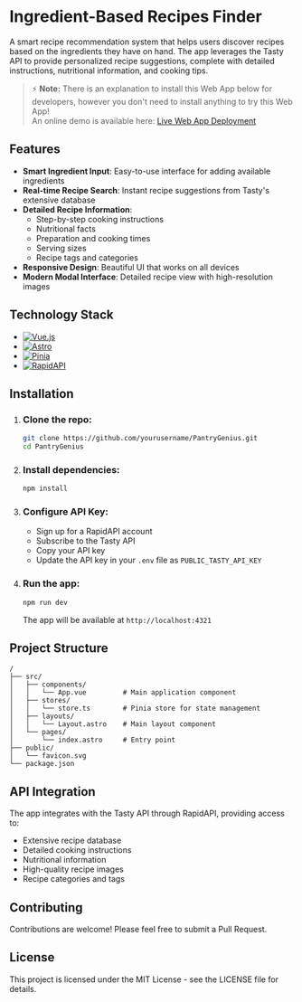 # Ingredient-Based Recipes Finder

A smart recipe recommendation system that helps users discover recipes based on the ingredients they have on hand. The app leverages the Tasty API to provide personalized recipe suggestions, complete with detailed instructions, nutritional information, and cooking tips.

> ⚡ **Note:** There is an explanation to install this Web App below for developers, however you don't need to install anything to try this Web App!  
> An online demo is available here: [Live Web App Deployment](https://ingredient-based-recipes-finder-production.up.railway.app/)

## Features

- **Smart Ingredient Input**: Easy-to-use interface for adding available ingredients
- **Real-time Recipe Search**: Instant recipe suggestions from Tasty's extensive database
- **Detailed Recipe Information**: 
  - Step-by-step cooking instructions
  - Nutritional facts
  - Preparation and cooking times
  - Serving sizes
  - Recipe tags and categories
- **Responsive Design**: Beautiful UI that works on all devices
- **Modern Modal Interface**: Detailed recipe view with high-resolution images

## Technology Stack

- [![Vue.js](https://img.shields.io/badge/Vue.js-35495E?logo=vue.js&logoColor=4FC08D)](https://vuejs.org/)
- [![Astro](https://img.shields.io/badge/Astro-BC52EE?logo=astro&logoColor=white)](https://astro.build/)
- [![Pinia](https://img.shields.io/badge/Pinia-35495E?logo=vue.js&logoColor=4FC08D)](https://pinia.vuejs.org/)
- [![RapidAPI](https://img.shields.io/badge/RapidAPI-1D4371?logo=rapidapi&logoColor=white)](https://rapidapi.com/)
  
## Installation

1. ### Clone the repo:
    ```bash
    git clone https://github.com/yourusername/PantryGenius.git
    cd PantryGenius
    ```

2. ### Install dependencies:
    ```bash
    npm install
    ```

3. ### Configure API Key:
    - Sign up for a RapidAPI account
    - Subscribe to the Tasty API
    - Copy your API key
    - Update the API key in your `.env` file as `PUBLIC_TASTY_API_KEY`

4. ### Run the app:
    ```bash
    npm run dev
    ```
    The app will be available at `http://localhost:4321`

## Project Structure

```text
/
├── src/
│   ├── components/
│   │   └── App.vue         # Main application component
│   ├── stores/
│   │   └── store.ts        # Pinia store for state management
│   ├── layouts/
│   │   └── Layout.astro    # Main layout component
│   └── pages/
│       └── index.astro     # Entry point
├── public/
│   └── favicon.svg
└── package.json
```

## API Integration

The app integrates with the Tasty API through RapidAPI, providing access to:
- Extensive recipe database
- Detailed cooking instructions
- Nutritional information
- High-quality recipe images
- Recipe categories and tags

## Contributing

Contributions are welcome! Please feel free to submit a Pull Request.

## License

This project is licensed under the MIT License - see the LICENSE file for details.
